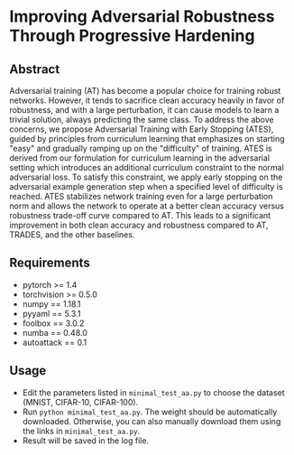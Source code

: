 # Improving Adversarial Robustness Through Progressive Hardening

## Abstract
Adversarial training (AT) has become a popular choice for training robust networks. However, it tends to sacrifice clean accuracy heavily in favor of robustness, and with a large perturbation, it can cause models to learn a trivial solution, always predicting the same class. To address the above concerns, we propose Adversarial Training with Early Stopping (ATES), guided by principles from curriculum learning that emphasizes on starting "easy" and gradually ramping up on the "difficulty" of training. ATES is derived from our formulation for curriculum learning in the adversarial setting which introduces an additional curriculum constraint to the normal adversarial loss. To satisfy this constraint, we apply early stopping on the adversarial example generation step when a specified level of difficulty is reached. ATES stabilizes network training even for a large perturbation norm and allows the network to operate at a better clean accuracy versus robustness trade-off curve compared to AT. This leads to a significant improvement in both clean accuracy and robustness compared to AT, TRADES, and the other baselines.

## Requirements
- pytorch >= 1.4
- torchvision >= 0.5.0
- numpy == 1.18.1
- pyyaml == 5.3.1
- foolbox == 3.0.2
- numba == 0.48.0
- autoattack == 0.1

## Usage
- Edit the parameters listed in `minimal_test_aa.py` to choose the dataset (MNIST, CIFAR-10, CIFAR-100).
- Run `python minimal_test_aa.py`. The weight should be automatically downloaded. Otherwise, you can also manually download them using the links in `minimal_test_aa.py`.
- Result will be saved in the log file.
